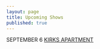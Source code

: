 ```yaml
---
layout: page
title: Upcoming Shows
published: true
---
```


SEPTEMBER 6
[KIRKS APARTMENT](https://www.facebook.com/events/203240039844321/)